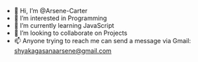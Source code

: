 - 👋 Hi, I’m @Arsene-Carter
- 👀 I’m interested in Programming
- 🌱 I’m currently learning JavaScript
- 💞️ I’m looking to collaborate on Projects
- 📫 Anyone trying to reach me can send a message via Gmail: shyakagasanaarsene@gmail.com

<!---
Arsene-Carter/Arsene-Carter is a ✨ special ✨ repository because its `README.md` (this file) appears on your GitHub profile.
You can click the Preview link to take a look at your changes.
--->
